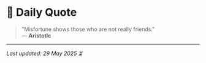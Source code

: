 # 📜 Daily Quote

> "Misfortune shows those who are not really friends."  
> — **Aristotle**

---

_Last updated: 29 May 2025 ⏳_
